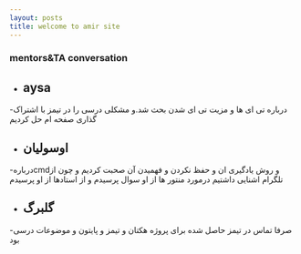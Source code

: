 ```yaml
---
layout: posts
title: welcome to amir site
---
```


### mentors&TA conversation

- ## aysa 
-درباره تی ای ها و مزیت تی ای شدن بحث شد.و مشکلی درسی را در تیمز با اشتراک گذاری صفحه ام حل کردیم
- ## اوسولیان
-دربارهcmdو روش یادگیری ان و حفظ نکردن و فهمیدن آن صحبت کردیم و چون از تلگرام اشنایی داشتیم درمورد منتور ها از او سوال پرسیدم و از استادها از او پرسیدم
- ## گلبرگ
-صرفا تماس در تیمز حاصل شده برای پروژه هکتان و تیمز و پایتون و موضوعات درسی بود